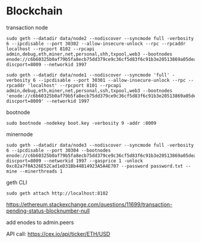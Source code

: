 # Blockchain

transaction node

```
sudo geth --datadir data/node2 --nodiscover --syncmode full -verbosity 6 --ipcdisable --port 30302 --allow-insecure-unlock --rpc --rpcaddr localhost --rpcport 8102 --rpcapi admin,debug,eth,miner,net,personal,shh,txpool,web3 --bootnodes enode://c6b60325b0af79b5fa8ecb75dd379ce9c36cf5d83f6c91b3e20513869a05dea7268aa48adbe11ee6256483d686748112dfc8d9ada717f15c9a20e14b95b501f0@127.0.0.1:0?discport=8009 --networkid 1997

sudo geth --datadir data/node1 --nodiscover --syncmode 'full' -verbosity 6 --ipcdisable --port 30301 --allow-insecure-unlock --rpc --rpcaddr 'localhost' --rpcport 8101 --rpcapi admin,debug,eth,miner,net,personal,ssh,txpool,web3 --bootnodes 'enode://c6b60325b0af79b5fa8ecb75dd379ce9c36cf5d83f6c91b3e20513869a05dea7268aa48adbe11ee6256483d686748112dfc8d9ada717f15c9a20e14b95b501f0@127.0.0.1:0?discport=8009' --networkid 1997
```
bootnode
```
sudo bootnode -nodekey boot.key -verbosity 9 -addr :8009
```

minernode
```
sudo geth --datadir data/node3 --nodiscover --syncmode full -verbosity 6 --ipcdisable --port 30304 --bootnodes enode://c6b60325b0af79b5fa8ecb75dd379ce9c36cf5d83f6c91b3e20513869a05dea7268aa48adbe11ee6256483d686748112dfc8d9ada717f15c9a20e14b95b501f0@127.0.0.1:0?discport=8009 --networkid 1997 --gasprice 1 -unlock 0xc82a7f0A326E52Cad1eD31Bb44B14923A5A4E707 --password password.txt --mine --minerthreads 1

```
geth CLI
```
sudo geth attach http://localhost:8102

```

https://ethereum.stackexchange.com/questions/11699/transaction-pending-status-blocknumber-null

add enodes to admin.peers


API call:
https://cex.io/api/ticker/ETH/USD
